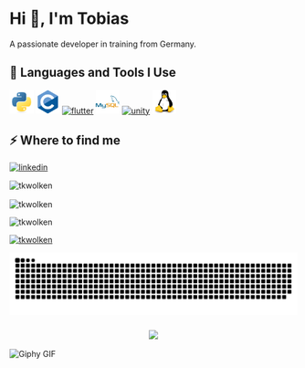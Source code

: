 <h1>Hi 👋, I'm Tobias</h1>
<p>A passionate developer in training from Germany.</p>
<h2>🚀 Languages and Tools I Use</h2>

<p><a target="_blank" href="https://raw.githubusercontent.com/devicons/devicon/master/icons/python/python-original.svg" style="display: inline-block;"><img src="https://raw.githubusercontent.com/devicons/devicon/master/icons/python/python-original.svg" alt="python" width="42" height="42" /></a>
<a target="_blank" href="https://raw.githubusercontent.com/devicons/devicon/master/icons/c/c-original.svg" style="display: inline-block;"><img src="https://raw.githubusercontent.com/devicons/devicon/master/icons/c/c-original.svg" alt="c" width="42" height="42" /></a>
<a target="_blank" href="https://www.vectorlogo.zone/logos/flutterio/flutterio-icon.svg" style="display: inline-block;"><img src="https://www.vectorlogo.zone/logos/flutterio/flutterio-icon.svg" alt="flutter" width="42" height="42" /></a>
<a target="_blank" href="https://raw.githubusercontent.com/devicons/devicon/master/icons/mysql/mysql-original-wordmark.svg" style="display: inline-block;"><img src="https://raw.githubusercontent.com/devicons/devicon/master/icons/mysql/mysql-original-wordmark.svg" alt="mysql" width="42" height="42" /></a>
<a target="_blank" href="https://www.vectorlogo.zone/logos/unity3d/unity3d-icon.svg" style="display: inline-block;"><img src="https://www.vectorlogo.zone/logos/unity3d/unity3d-icon.svg" alt="unity" width="42" height="42" /></a>
<a target="_blank" href="https://raw.githubusercontent.com/devicons/devicon/master/icons/linux/linux-original.svg" style="display: inline-block;"><img src="https://raw.githubusercontent.com/devicons/devicon/master/icons/linux/linux-original.svg" alt="linux" width="42" height="42" /></a></p>
<h2>⚡️ Where to find me</h2>



<p><a target="_blank" href="https://www.linkedin.com/in/https://www.linkedin.com/in/tobias-wolken-3033b7302/" style="display: inline-block;"><img src="https://img.shields.io/badge/linkedin-logo?style=for-the-badge&logo=linkedin&logoColor=white&color=%230a77b6" alt="linkedin" /></a></p>
<p><img align="center" src="https://github-readme-stats.vercel.app/api?username=tkwolken&show_icons=true&locale=en" alt="tkwolken" /></p>
<p><img align="center" src="https://github-readme-streak-stats.herokuapp.com/?user=tkwolken&" alt="tkwolken" /></p>
<p><img src="https://github-readme-stats.vercel.app/api/top-langs?username=tkwolken&show_icons=true&locale=en&layout=compact" alt="tkwolken" /></p>
<p><a href="https://github.com/ryo-ma/github-profile-trophy"><img src="https://github-profile-trophy.vercel.app/?username=tkwolken" alt="tkwolken" /></a></p>

<picture>
  <source media="(prefers-color-scheme: dark)" srcset="https://raw.githubusercontent.com/tkwolken/tkwolken/output/github-snake-dark.svg" />
  <source media="(prefers-color-scheme: light)" srcset="https://raw.githubusercontent.com/tkwolken/tkwolken/output/github-snake.svg" />
  <img alt="github-snake" src="https://raw.githubusercontent.com/tkwolken/tkwolken/output/github-snake.svg" />
</picture>

<div align="left">
</div>

###

<div align="center">
  <img src="https://profile-counter.glitch.me/tkwolken/count.svg?"  />
</div>

![Giphy GIF](https://media3.giphy.com/media/v1.Y2lkPTc5MGI3NjExZWF0MmpveDh5c3RwbHU1eWxvcXg0dnNlaG05dHp1OHYwN2lyaXk3ZyZlcD12MV9pbnRlcm5hbF9naWZfYnlfaWQmY3Q9cw/ou60s0z0v7JzSWGn8C/giphy.gif)

###
